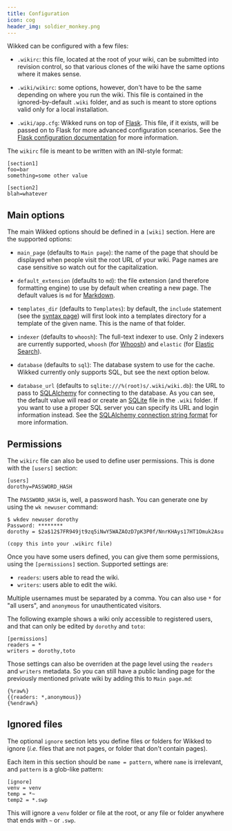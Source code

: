 ```yaml
---
title: Configuration
icon: cog
header_img: soldier_monkey.png
---
```


Wikked can be configured with a few files:

* `.wikirc`: this file, located at the root of your wiki, can be submitted into
  revision control, so that various clones of the wiki have the same options
  where it makes sense.

* `.wiki/wikirc`: some options, however, don't have to be the same depending on
  where you run the wiki. This file is contained in the ignored-by-default
  `.wiki` folder, and as such is meant to store options valid only for a local
  installation.

* `.wiki/app.cfg`: Wikked runs on top of [Flask][]. This file, if it exists,
  will be passed on to Flask for more advanced configuration scenarios. See the
  [Flask configuration documentation][1] for more information.
  
 [flask]: http://flask.pocoo.org/
 [1]: http://flask.pocoo.org/docs/0.10/config/


The `wikirc` file is meant to be written with an INI-style format:

```
[section1]
foo=bar
something=some other value

[section2]
blah=whatever
```


## Main options

The main Wikked options should be defined in a `[wiki]` section. Here are the
supported options:

* `main_page` (defaults to `Main page`): the name of the page that should be
  displayed when people visit the root URL of your wiki. Page names are case
  sensitive so watch out for the capitalization. 

* `default_extension` (defaults to `md`): the file extension (and therefore
  formatting engine) to use by default when creating a new page. The default
  values is `md` for [Markdown][].

* `templates_dir` (defaults to `Templates`): by default, the `include` statement
  (see the [syntax page][2]) will first look into a templates directory for
  a template of the given name. This is the name of that folder.

* `indexer` (defaults to `whoosh`): The full-text indexer to use. Only 2 indexers are currently
  supported, `whoosh` (for [Whoosh][]) and `elastic` (for [Elastic Search][elastic]).

* `database` (defaults to `sql`): The database system to use for the cache.
  Wikked currently only supports SQL, but see the next option below.

* `database_url` (defaults to `sqlite:///%(root)s/.wiki/wiki.db`): the URL to
  pass to [SQLAlchemy][] for connecting to the database. As you can see, the
  default value will read or create an [SQLite][] file in the `.wiki` folder. If
  you want to use a proper SQL server you can specify its URL and login
  information instead. See the [SQLAlchemy connection string format][3] for more
  information.

 [2]: {{pcurl('syntax')}}
 [3]: http://docs.sqlalchemy.org/en/latest/core/engines.html#database-urls 
 [SQLite]: http://sqlite.org
 [SQLAlchemy]: http://sqlalchemy.org
 [whoosh]: https://bitbucket.org/mchaput/whoosh/wiki/Home
 [elastic]: http://www.elasticsearch.org/
 [markdown]: http://daringfireball.net/projects/markdown/


## Permissions

The `wikirc` file can also be used to define user permissions. This is done with
the `[users]` section:

    [users]
    dorothy=PASSWORD_HASH

The `PASSWORD_HASH` is, well, a password hash. You can generate one by using the
`wk newuser` command:

    $ wkdev newuser dorothy
    Password: ********
    dorothy = $2a$12$7FR949jt9zq5iNwY5WAZAOzD7pK3P0f/NnrKHAys17HT1Omuk2Asu

    (copy this into your .wikirc file)

Once you have some users defined, you can give them some permissions, using the
`[permissions]` section. Supported settings are:

* `readers`: users able to read the wiki.
* `writers`: users able to edit the wiki.

Multiple usernames must be separated by a comma. You can also use `*` for "all
users", and `anonymous` for unauthenticated visitors.

The following example shows a wiki only accessible to registered users, and that
can only be edited by `dorothy` and `toto`:

    [permissions]
    readers = *
    writers = dorothy,toto

Those settings can also be overriden at the page level using the `readers` and
`writers` metadata. So you can still have a public landing page for the
previously mentioned private wiki by adding this to `Main page.md`:

    {%raw%}
    {{readers: *,anonymous}}
    {%endraw%}


## Ignored files

The optional `ignore` section lets you define files or folders for Wikked to
ignore (_i.e._ files that are not pages, or folder that don't contain pages).

Each item in this section should be `name = pattern`, where `name` is irrelevant,
and `pattern` is a glob-like pattern:

    [ignore]
    venv = venv
    temp = *~
    temp2 = *.swp

This will ignore a `venv` folder or file at the root, or any file or folder
anywhere that ends with `~` or `.swp`.


